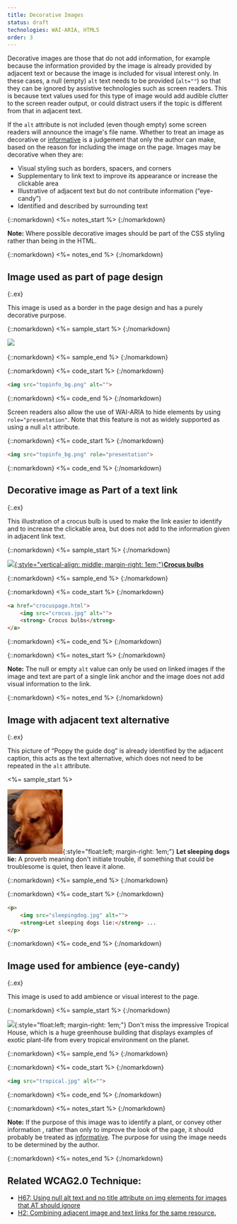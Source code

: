 ```yaml
---
title: Decorative Images
status: draft
technologies: WAI-ARIA, HTML5
order: 3
---
```


Decorative images are those that do not add information, for example because the information provided by the image is already provided by adjacent text or because the image is included for visual interest only. In these cases, a null (empty) `alt` text needs to be provided (`alt=""`) so that they can be ignored by assistive technologies such as screen readers. This is because text values used for this type of image would add audible clutter to the screen reader output, or could distract users if the topic is different from that in adjacent text.

If the `alt` attribute is not included (even though empty) some screen readers will announce the image's file name. Whether to treat an image as decorative or [informative](informative.html) is a judgement that only the author can make, based on the reason for including the image on the page. Images may be decorative when they are:

-   Visual styling such as borders, spacers, and corners
-   Supplementary to link text to improve its appearance or increase the clickable area
-   Illustrative of adjacent text but do not contribute information (“eye-candy”)
-   Identified and described by surrounding text

{::nomarkdown}
<%= notes_start %>
{:/nomarkdown}

**Note:** Where possible decorative images should be part of the CSS
styling rather than being in the HTML.

{::nomarkdown}
<%= notes_end %>
{:/nomarkdown}


## Image used as part of page design
{:.ex}

This image is used as a border in the page design and has a purely
decorative purpose.

{::nomarkdown}
<%= sample_start %>
{:/nomarkdown}

![](topinfo_bg.png)

{::nomarkdown}
<%= sample_end %>
{:/nomarkdown}

{::nomarkdown}
<%= code_start %>
{:/nomarkdown}

~~~ html
<img src="topinfo_bg.png" alt="">
~~~

{::nomarkdown}
<%= code_end %>
{:/nomarkdown}

Screen readers also allow the use of WAI-ARIA to hide elements by using `role="presentation"`. Note that this feature is not as widely supported as using a null `alt` attribute.

{::nomarkdown}
<%= code_start %>
{:/nomarkdown}

~~~ html
<img src="topinfo_bg.png" role="presentation">
~~~

{::nomarkdown}
<%= code_end %>
{:/nomarkdown}

## Decorative image as Part of a text link
{:.ex}

This illustration of a crocus bulb is used to make the link easier to
identify and to increase the clickable area, but does not add to the
information given in adjacent link text.

{::nomarkdown}
<%= sample_start %>
{:/nomarkdown}

[![](crocus.jpg){:style="vertical-align: middle; margin-right: 1em;"}**Crocus bulbs**](../beyond.html)

{::nomarkdown}
<%= sample_end %>
{:/nomarkdown}

{::nomarkdown}
<%= code_start %>
{:/nomarkdown}

~~~ html
<a href="crocuspage.html">
	<img src="crocus.jpg" alt="">
	<strong> Crocus bulbs</strong>
</a>
~~~

{::nomarkdown}
<%= code_end %>
{:/nomarkdown}

{::nomarkdown}
<%= notes_start %>
{:/nomarkdown}

**Note:** The null or empty `alt` value can only be used on linked images
if the image and text are part of a single link anchor and the image
does not add visual information to the link.

{::nomarkdown}
<%= notes_end %>
{:/nomarkdown}

## Image with adjacent text alternative
{:.ex}

This picture of “Poppy the guide dog” is already identified by the
adjacent caption, this acts as the text alternative, which does not need
to be repeated in the `alt` attribute.

 <%= sample_start %>

![](../img/sleeping.jpg){:style="float:left; margin-right: 1em;"} **Let sleeping dogs lie:** A proverb meaning
don't initiate trouble, if something that could be troublesome is quiet,
then leave it alone.

{::nomarkdown}
<%= sample_end %>
{:/nomarkdown}

{::nomarkdown}
<%= code_start %>
{:/nomarkdown}

~~~ html
<p>
	<img src="sleepingdog.jpg" alt="">
	<strong>Let sleeping dogs lie:</strong> ...
</p>
~~~

{::nomarkdown}
<%= code_end %>
{:/nomarkdown}

## Image used for ambience (eye-candy)
{:.ex}

This image is used to add ambience or visual interest to the page.

{::nomarkdown}
<%= sample_start %>
{:/nomarkdown}

![](kew.jpg){:style="float:left; margin-right: 1em;"} Don't miss the impressive Tropical House, which is a
huge greenhouse building that displays examples of exotic plant-life
from every tropical environment on the planet.

{::nomarkdown}
<%= sample_end %>
{:/nomarkdown}


{::nomarkdown}
<%= code_start %>
{:/nomarkdown}

~~~ html
<img src="tropical.jpg" alt="">
~~~

{::nomarkdown}
<%= code_end %>
{:/nomarkdown}

{::nomarkdown}
<%= notes_start %>
{:/nomarkdown}

**Note:** If the purpose of this image was to identify a plant, or
convey other information , rather than only to improve the look of the
page, it should probably be treated as [informative](informative.html). The
purpose for using the image needs to be determined by the author.

{::nomarkdown}
<%= notes_end %>
{:/nomarkdown}

## Related WCAG2.0 Technique:

-   [H67: Using null alt text and no title attribute on img elements for images that AT should ignore](http://www.w3.org/TR/2012/NOTE-WCAG20-TECHS-20120103/H67)
-   [H2: Combining adjacent image and text links for the same resource.](http://www.w3.org/TR/2012/NOTE-WCAG20-TECHS-20120103/H2)
